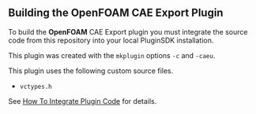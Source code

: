 ## Building the OpenFOAM CAE Export Plugin

To build the **OpenFOAM** CAE Export plugin you must integrate the source code from 
this repository into your local PluginSDK installation.

This plugin was created with the `mkplugin` options `-c` and `-caeu`.

This plugin uses the following custom source files.
 * `vctypes.h`

See [How To Integrate Plugin Code][HowTo] for details.

[HowTo]: https://github.com/pointwise/How-To-Integrate-Plugin-Code
